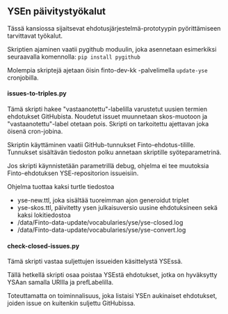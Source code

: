 YSEn päivitystyökalut
---------------------

Tässä kansiossa sijaitsevat ehdotusjärjestelmä-prototyypin
pyörittämiseen tarvittavat työkalut.

Skriptien ajaminen vaatii pygithub moduulin, 
joka asennetaan esimerkiksi seuraavalla komennolla:
`pip install pygithub`

Molempia skriptejä ajetaan öisin finto-dev-kk -palvelimella `update-yse` cronjobilla.

#### issues-to-triples.py

Tämä skripti hakee "vastaanotettu"-labelilla varustetut
uusien termien ehdotukset GitHubista. Noudetut issuet muunnetaan
skos-muotoon ja "vastaanotettu"-label otetaan pois. Skripti on
tarkoitettu ajettavan joka öisenä cron-jobina.

Skriptin käyttäminen vaatii GitHub-tunnukset Finto-ehdotus-tilille.
Tunnukset sisältävän tiedoston polku annetaan skriptille syöteparametrinä.

Jos skripti käynnistetään parametrillä debug, ohjelma ei
tee muutoksia Finto-ehdotuksen YSE-repositorion issueisiin.

Ohjelma tuottaa kaksi turtle tiedostoa
* yse-new.ttl, joka sisältää tuoreimman ajon generoidut triplet
* yse-skos.ttl, päivitetty ysen julkaisuversio uusine ehdotuksineen
sekä kaksi lokitiedostoa
* /data/Finto-data-update/vocabularies/yse/yse-closed.log
* /data/Finto-data-update/vocabularies/yse/yse-convert.log

#### check-closed-issues.py

Tämä skripti vastaa suljettujen issueiden käsittelystä YSEssä.

Tällä hetkellä skripti osaa poistaa YSEstä ehdotukset,
jotka on hyväksytty YSAan samalla URIlla ja prefLabelilla.

Toteuttamatta on toiminnalisuus, joka listaisi YSEn aukinaiset ehdotukset,
joiden issue on kuitenkin suljettu GitHubissa.
